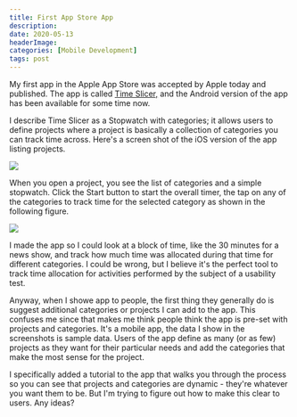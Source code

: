 ```yaml
---
title: First App Store App
description: 
date: 2020-05-13
headerImage: 
categories: [Mobile Development]
tags: post
---
```


My first app in the Apple App Store was accepted by Apple today and published. The app is called [Time Slicer,](https://timeslicer.app) and the Android version of the app has been available for some time now.

I describe Time Slicer as a Stopwatch with categories; it allows users to define projects where a project is basically a collection of categories you can track time across. Here's a screen shot of the iOS version of the app listing projects.

![](/images/2020/Simulator_Screen_Shot_-_iPhone_11_Pro_Max_-_2020-05-11_at_125544.png)

When you open a project, you see the list of categories and a simple stopwatch. Click the Start button to start the overall timer, the tap on any of the categories to track time for the selected category as shown in the following figure.

![](/images/2020/ios-intro-04.png)

I made the app so I could look at a block of time, like the 30 minutes for a news show, and track how much time was allocated during that time for different categories. I could be wrong, but I believe it's the perfect tool to track time allocation for activities performed by the subject of a usability test.

Anyway, when I showe app to people, the first thing they generally do is suggest additional categories or projects I can add to the app. This confuses me since that makes me think people think the app is pre-set with projects and categories. It's a mobile app, the data I show in the screenshots is sample data. Users of the app define as many (or as few) projects as they want for their particular needs and add the categories that make the most sense for the project. 

I specifically added a tutorial to the app that walks you through the process so you can see that projects and categories are dynamic - they're whatever you want them to be. But I'm trying to figure out how to make this clear to users. Any ideas?